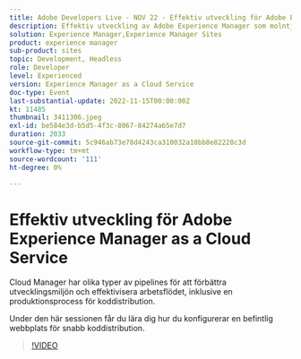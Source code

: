 ```yaml
---
title: Adobe Developers Live - NOV 22 - Effektiv utveckling för Adobe Experience Manager as a Cloud Service
description: Effektiv utveckling av Adobe Experience Manager som molntjänstCloud Manager innehåller olika typer av pipelines för att förbättra utvecklarupplevelsen och effektivisera arbetsflödet, inklusive en pipeline för avancerad koddistribution.Under den här sessionen får du lära dig att konfigurera en befintlig webbplats för snabb koddistribution.
solution: Experience Manager,Experience Manager Sites
product: experience manager
sub-product: sites
topic: Development, Headless
role: Developer
level: Experienced
version: Experience Manager as a Cloud Service
doc-type: Event
last-substantial-update: 2022-11-15T00:00:00Z
kt: 11485
thumbnail: 3411306.jpeg
exl-id: be584e3d-b5d5-4f3c-8067-84274a65e7d7
duration: 2033
source-git-commit: 5c946ab73e78d4243ca310032a10bb8e82228c3d
workflow-type: tm+mt
source-wordcount: '111'
ht-degree: 0%

---
```


# Effektiv utveckling för Adobe Experience Manager as a Cloud Service

Cloud Manager har olika typer av pipelines för att förbättra utvecklingsmiljön och effektivisera arbetsflödet, inklusive en produktionsprocess för koddistribution.

Under den här sessionen får du lära dig hur du konfigurerar en befintlig webbplats för snabb koddistribution.

>[!VIDEO](https://video.tv.adobe.com/v/3411306/?quality=12&learn=on)
